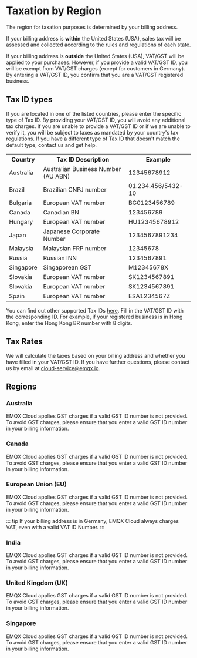 # Taxation by Region

The region for taxation purposes is determined by your billing address.

If your billing address is **within** the United States (USA), sales tax will be assessed and collected according to the rules and regulations of each state.

If your billing address is **outside** the United States (USA), VAT/GST will be applied to your purchases. However, if you provide a valid VAT/GST ID, you will be exempt from VAT/GST charges (except for customers in Germany). By entering a VAT/GST ID, you confirm that you are a VAT/GST registered business.

## Tax ID types

If you are located in one of the listed countries, please enter the specific type of Tax ID. By providing your VAT/GST ID, you will avoid any additional tax charges. If you are unable to provide a VAT/GST ID or if we are unable to verify it, you will be subject to taxes as mandated by your country's tax regulations. If you have a different type of Tax ID that doesn't match the default type, contact us and get help.

<table>
   <tr>
      <th>Country</th>
      <th>Tax ID Description</th>
      <th>Example</th>
   </tr>
   <tr>
      <td>Australia</td>
      <td>Australian Business Number (AU ABN)</td>
      <td>12345678912</td>
   </tr>
   <tr>
      <td>Brazil</td>
      <td>Brazilian CNPJ number</td>
      <td>01.234.456/5432-10</td>
   </tr>
   <tr>
      <td>Bulgaria</td>
      <td>European VAT number</td>
      <td>BG0123456789</td>
   </tr>
   <tr>
      <td>Canada</td>
      <td>Canadian BN</td>
      <td>123456789</td>
   </tr>
   <tr>
      <td>Hungary</td>
      <td>European VAT number</td>
      <td>HU12345678912</td>
   </tr>
   <tr>
      <td>Japan</td>
      <td>Japanese Corporate Number</td>
      <td>1234567891234</td>
   </tr>
   <tr>
      <td>Malaysia</td>
      <td>Malaysian FRP number</td>
      <td>12345678</td>
   </tr>
   <tr>
      <td>Russia</td>
      <td>Russian INN</td>
      <td>1234567891</td>
   </tr>
   <tr>
      <td>Singapore</td>
      <td>Singaporean GST</td>
      <td>M12345678X</td>
   </tr>
   <tr>
      <td>Slovakia</td>
      <td>European VAT number</td>
      <td>SK1234567891</td>
   </tr>
   <tr>
      <td>Slovakia</td>
      <td>European VAT number</td>
      <td>SK1234567891</td>
   </tr>
   <tr>
      <td>Spain</td>
      <td>European VAT number</td>
      <td>ESA1234567Z</td>
   </tr>
</table>


You can find out other supported Tax IDs [here](https://stripe.com/docs/billing/customer/tax-ids). Fill in the VAT/GST ID with the corresponding ID. For example, if your registered business is in Hong Kong, enter the Hong Kong BR number with 8 digits.

## Tax Rates

We will calculate the taxes based on your billing address and whether you have filled in your VAT/GST ID. If you have further questions, please contact us by email at cloud-service@emqx.io.

## Regions

### Australia

EMQX Cloud applies GST charges if a valid GST ID number is not provided. To avoid GST charges, please ensure that you enter a valid GST ID number in your billing information.

### Canada

EMQX Cloud applies GST charges if a valid GST ID number is not provided. To avoid GST charges, please ensure that you enter a valid GST ID number in your billing information.

### European Union (EU)

EMQX Cloud applies GST charges if a valid GST ID number is not provided. To avoid GST charges, please ensure that you enter a valid GST ID number in your billing information.

::: tip
If your billing address is in Germany, EMQX Cloud always charges VAT, even with a valid VAT ID Number.
:::

### India

EMQX Cloud applies GST charges if a valid GST ID number is not provided. To avoid GST charges, please ensure that you enter a valid GST ID number in your billing information.

### United Kingdom (UK)

EMQX Cloud applies GST charges if a valid GST ID number is not provided. To avoid GST charges, please ensure that you enter a valid GST ID number in your billing information.

### Singapore

EMQX Cloud applies GST charges if a valid GST ID number is not provided. To avoid GST charges, please ensure that you enter a valid GST ID number in your billing information.
